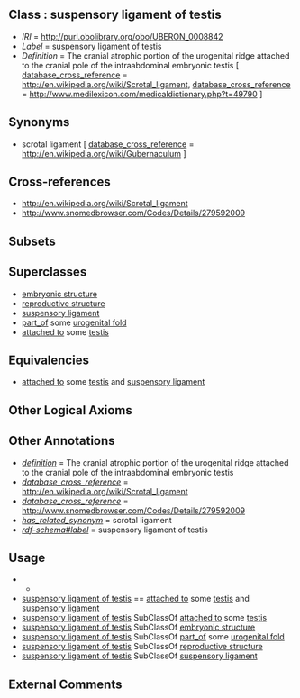
## Class : suspensory ligament of testis

 * *IRI* = http://purl.obolibrary.org/obo/UBERON_0008842
 * *Label* = suspensory ligament of testis
 * *Definition* = The cranial atrophic portion of the urogenital ridge attached to the cranial pole of the intraabdominal embryonic testis [ [database_cross_reference](../../ef/oboInOwl#hasDbXref.md) = http://en.wikipedia.org/wiki/Scrotal_ligament, [database_cross_reference](../../ef/oboInOwl#hasDbXref.md) = http://www.medilexicon.com/medicaldictionary.php?t=49790 ]

## Synonyms

 * scrotal ligament [ [database_cross_reference](../../ef/oboInOwl#hasDbXref.md) = http://en.wikipedia.org/wiki/Gubernaculum ]

## Cross-references

 * http://en.wikipedia.org/wiki/Scrotal_ligament
 * http://www.snomedbrowser.com/Codes/Details/279592009

## Subsets


## Superclasses

 * [embryonic structure](../../UBERON/50/UBERON_0002050.md)
 * [reproductive structure](../../UBERON/56/UBERON_0005156.md)
 * [suspensory ligament](../../UBERON/41/UBERON_0008841.md)
 * [part_of](../../BFO/50/BFO_0000050.md) some [urogenital fold](../../UBERON/76/UBERON_0004876.md)
 * [attached to](../../RO/71/RO_0002371.md) some [testis](../../UBERON/73/UBERON_0000473.md)

## Equivalencies

 * [attached to](../../RO/71/RO_0002371.md) some [testis](../../UBERON/73/UBERON_0000473.md) and [suspensory ligament](../../UBERON/41/UBERON_0008841.md)

## Other Logical Axioms


## Other Annotations

 * *[definition](../../IAO/15/IAO_0000115.md)* = The cranial atrophic portion of the urogenital ridge attached to the cranial pole of the intraabdominal embryonic testis
 * *[database_cross_reference](../../ef/oboInOwl#hasDbXref.md)* = http://en.wikipedia.org/wiki/Scrotal_ligament
 * *[database_cross_reference](../../ef/oboInOwl#hasDbXref.md)* = http://www.snomedbrowser.com/Codes/Details/279592009
 * *[has_related_synonym](../../ym/oboInOwl#hasRelatedSynonym.md)* = scrotal ligament
 * *[rdf-schema#label](../../el/rdf-schema#label.md)* = suspensory ligament of testis

## Usage

 * -
 * [suspensory ligament of testis](../../UBERON/42/UBERON_0008842.md) == [attached to](../../RO/71/RO_0002371.md) some [testis](../../UBERON/73/UBERON_0000473.md) and [suspensory ligament](../../UBERON/41/UBERON_0008841.md)
 * [suspensory ligament of testis](../../UBERON/42/UBERON_0008842.md) SubClassOf [attached to](../../RO/71/RO_0002371.md) some [testis](../../UBERON/73/UBERON_0000473.md)
 * [suspensory ligament of testis](../../UBERON/42/UBERON_0008842.md) SubClassOf [embryonic structure](../../UBERON/50/UBERON_0002050.md)
 * [suspensory ligament of testis](../../UBERON/42/UBERON_0008842.md) SubClassOf [part_of](../../BFO/50/BFO_0000050.md) some [urogenital fold](../../UBERON/76/UBERON_0004876.md)
 * [suspensory ligament of testis](../../UBERON/42/UBERON_0008842.md) SubClassOf [reproductive structure](../../UBERON/56/UBERON_0005156.md)
 * [suspensory ligament of testis](../../UBERON/42/UBERON_0008842.md) SubClassOf [suspensory ligament](../../UBERON/41/UBERON_0008841.md)

## External Comments

